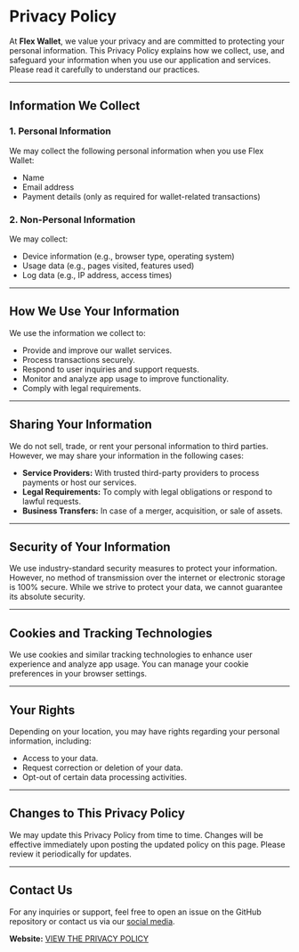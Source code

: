 # Privacy Policy

At **Flex Wallet**, we value your privacy and are committed to protecting your personal information. This Privacy Policy explains how we collect, use, and safeguard your information when you use our application and services. Please read it carefully to understand our practices.

---

## Information We Collect

### 1. Personal Information
We may collect the following personal information when you use Flex Wallet:
- Name
- Email address
- Payment details (only as required for wallet-related transactions)

### 2. Non-Personal Information
We may collect:
- Device information (e.g., browser type, operating system)
- Usage data (e.g., pages visited, features used)
- Log data (e.g., IP address, access times)

---

## How We Use Your Information

We use the information we collect to:
- Provide and improve our wallet services.
- Process transactions securely.
- Respond to user inquiries and support requests.
- Monitor and analyze app usage to improve functionality.
- Comply with legal requirements.

---

## Sharing Your Information

We do not sell, trade, or rent your personal information to third parties. However, we may share your information in the following cases:
- **Service Providers:** With trusted third-party providers to process payments or host our services.
- **Legal Requirements:** To comply with legal obligations or respond to lawful requests.
- **Business Transfers:** In case of a merger, acquisition, or sale of assets.

---

## Security of Your Information

We use industry-standard security measures to protect your information. However, no method of transmission over the internet or electronic storage is 100% secure. While we strive to protect your data, we cannot guarantee its absolute security.

---

## Cookies and Tracking Technologies

We use cookies and similar tracking technologies to enhance user experience and analyze app usage. You can manage your cookie preferences in your browser settings.

---

## Your Rights

Depending on your location, you may have rights regarding your personal information, including:
- Access to your data.
- Request correction or deletion of your data.
- Opt-out of certain data processing activities.


---

## Changes to This Privacy Policy

We may update this Privacy Policy from time to time. Changes will be effective immediately upon posting the updated policy on this page. Please review it periodically for updates.

---

## Contact Us

For any inquiries or support, feel free to open an issue on the GitHub repository or contact us via our [social media](https://x.com/DhruvJ245).
 
**Website:** [VIEW THE PRIVACY POLICY](https://your-username.github.io/)  
